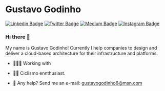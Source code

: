 # Gustavo Godinho

[![Linkedin Badge](https://img.shields.io/badge/-LinkedIn-blue?style=flat&logo=LinkedIn&logoColor=white)]()
[![Twitter Badge](https://img.shields.io/badge/-Twitter-1ca0f1?style=flat&logo=Twitter&logoColor=white)]()
[![Medium Badge](https://img.shields.io/badge/-Medium-000?style=flat&logo=Medium&logoColor=white)]()
[![Instagram Badge](https://img.shields.io/badge/-Instagram-C13584?style=flat&logo=Instagram&logoColor=white)]()

### Hi there 👋

My name is Gustavo Godinho! Currently I help companies to design and deliver a cloud-based architecture for their infrastructure and platforms.

- 👨🏻‍💻 Working with 

- 🤘🏻 Ciclismo ennthusiast.
- 📩 Any help? Send me an e-mail: gustavogodinho6@msn.com

<!--
**gustavogodinho/gustavogodinho** is a ✨ _special_ ✨ repository because its `README.md` (this file) appears on your GitHub profile.



Here are some ideas to get you started:

- 🔭 I’m currently working on ...
- 🌱 I’m currently learning ...
- 👯 I’m looking to collaborate on ...
- 🤔 I’m looking for help with ...
- 💬 Ask me about ...
- 📫 How to reach me: ...
- 😄 Pronouns: ...
- ⚡ Fun fact: ...
-->

